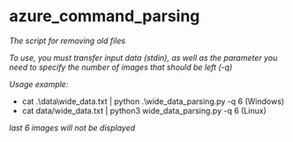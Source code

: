 # azure_command_parsing

_The script for removing old files_

_To use, you must transfer input data (stdin), as well as the parameter you need to specify the number of images that should be left (-q)_

_Usage example:_

* cat .\data\wide_data.txt | python .\wide_data_parsing.py -q 6 (Windows)
* cat data/wide_data.txt | python3 wide_data_parsing.py -q 6 (Linux)

_last 6 images will not be displayed_

